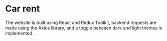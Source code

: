 # Car rent

The website is built using React and Redux Toolkit, backend requests are made using the Axios library, and a toggle between dark and light themes is implemented.
